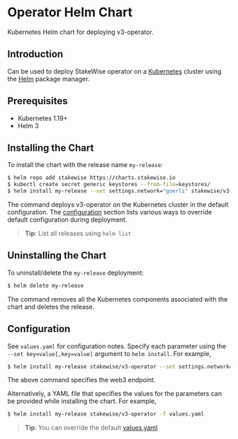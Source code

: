 # Operator Helm Chart

Kubernetes Helm chart for deploying v3-operator.

## Introduction

Can be used to deploy StakeWise operator on a [Kubernetes](http://kubernetes.io) cluster using the [Helm](https://helm.sh) package manager.

## Prerequisites

- Kubernetes 1.19+
- Helm 3

## Installing the Chart

To install the chart with the release name `my-release`:

```bash
$ helm repo add stakewise https://charts.stakewise.io
$ kubectl create secret generic keystores --from-file=keystores/
$ helm install my-release --set settings.network="goerli" stakewise/v3-operator
```

The command deploys v3-operator on the Kubernetes cluster in the default configuration. The [configuration](#configuration) section lists various ways to override default configuration during deployment.

> **Tip**: List all releases using `helm list`

## Uninstalling the Chart

To uninstall/delete the `my-release` deployment:

```bash
$ helm delete my-release
```

The command removes all the Kubernetes components associated with the chart and deletes the release.

## Configuration

See `values.yaml` for configuration notes. Specify each parameter using the `--set key=value[,key=value]` argument to `helm install`. For example,

```bash
$ helm install my-release stakewise/v3-operator --set settings.network="XXXXXXXX" --set settings.executionEndpoint="XXXXXXXX" --set settings.consensusEndpoint="XXXXXXXX" --set settings.keystoresPassword="XXXXXXXX" --set settings.depositData="XXXXXXXX" --set settings.operatorPrivateKey="XXXXXXXX"
```

The above command specifies the web3 endpoint.

Alternatively, a YAML file that specifies the values for the parameters can be provided while installing the chart. For example,

```bash
$ helm install my-release stakewise/v3-operator -f values.yaml
```

> **Tip**: You can override the default [values.yaml](values.yaml)
